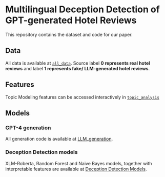 Multilingual Deception Detection of GPT-generated Hotel Reviews
=================================================================================

This repository contains the dataset and code for our paper.

## Data

All data is available at [`all_data`](data/all_data.csv).
Source label **0 represents real hotel reviews** and label **1 represents fake/ LLM-generated hotel reviews**.

## Features

Topic Modeling features can be accessed interactively in [`topic_analysis`](topic_analysis)

## Models

### GPT-4 generation
All generation code is available at [LLM_generation](LLM_generation.py).

### Deception Detection models
XLM-Roberta, Random Forest and Naive Bayes models, together with interpretable features are available at [Deception Detection Models](Deception%20Detection%20Models.ipynb).
